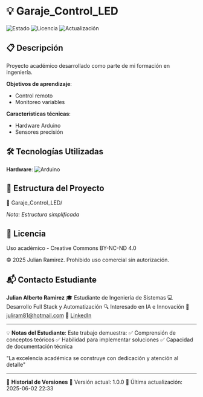 # 💡 Garaje_Control_LED

![Estado](https://img.shields.io/badge/%F0%9F%A7%AA_En_Pruebas-orange) ![Licencia](https://img.shields.io/badge/Licencia-🔒%20Privada-red) ![Actualización](https://img.shields.io/badge/🔄_Última_actividad-2025--06--02%2022:33-lightgrey)

## 📋 Descripción

Proyecto académico desarrollado como parte de mi formación en ingeniería.

**Objetivos de aprendizaje**:
- Control remoto
- Monitoreo variables

**Características técnicas**:
- Hardware Arduino
- Sensores precisión

## 🛠 Tecnologías Utilizadas
**Hardware**:  ![Arduino](https://img.shields.io/badge/Arduino-00979D?logo=arduino&logoColor=white)   

## 📂 Estructura del Proyecto
📁 Garaje_Control_LED/

*Nota: Estructura simplificada*

## 📄 Licencia

Uso académico - Creative Commons BY-NC-ND 4.0

© 2025 Julian Ramirez. Prohibido uso comercial sin autorización.

## 📬 Contacto Estudiante

**Julian Alberto Ramirez**
🎓 Estudiante de Ingeniería de Sistemas
💻 Desarrollo Full Stack y Automatización
🔍 Interesado en IA e Innovación
📧 [juliram81@hotmail.com](mailto:juliram81@hotmail.com)
🔗 [LinkedIn](https://linkedin.com/in/julianramirezc)

---
💡 **Notas del Estudiante**:
Este trabajo demuestra:
✅ Comprensión de conceptos teóricos
✅ Habilidad para implementar soluciones
✅ Capacidad de documentación técnica

"La excelencia académica se construye con dedicación y atención al detalle"

---
📅 **Historial de Versiones**
🔹 Versión actual: 1.0.0
🔹 Última actualización: 2025-06-02 22:33